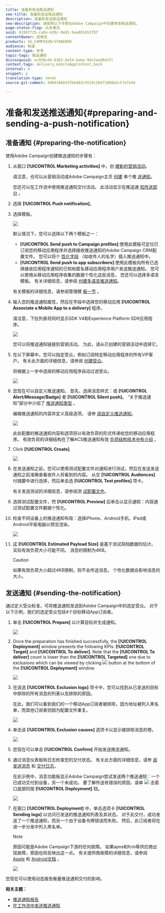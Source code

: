 ```yaml
---
title: 准备和发送推送通知
seo-title: 准备和发送推送通知
description: 准备和发送推送通知
seo-description: 请按照以下步骤在Adobe Campaign中创建单发推送通知。
page-status-flag: 从未激活
uuid: 01997725-ca0a-420c-9e81-5ea801652f87
contentOwner: 绍维亚
products: SG_CAMPAIGN/STANDARD
audience: 频道
content-type: 参考
topic-tags: 推送通知
discoiquuid: ec930cd4-6365-4e54-babe-9dc2eed041fc
context-tags: delivery,mobileAppContent,back
internal: n
snippet: y
translation-type: tm+mt
source-git-commit: 4084346b537bb483c5519c26d71880d3c57a7e44

---
```



# 准备和发送推送通知{#preparing-and-sending-a-push-notification}

## 准备通知 {#preparing-the-notification}

使用Adobe Campaign创建推送通知的步骤有：

1. 从窗口 **[!UICONTROL Marketing activities]** 中，创 [建新的营销活动](../../start/using/marketing-activities.md#creating-a-marketing-activity)。

   请注意，也可以从营销活动或Adobe Campaign主页 [创建](../../start/using/marketing-activities.md#creating-a-marketing-activity) 单个推 [送通知](../../start/using/interface-description.md#home-page)。

   您还可以在工作流中使用推送通知交付活动。 此活动显示在推送通 [知传送部分](../../automating/using/push-notification-delivery.md) 。

1. 选择 **[!UICONTROL Push notification]**。
1. 选择模板。

   ![](assets/push_notif_type.png)

   默认情况下，您可以选择以下两个模板之一：

   * **[!UICONTROL Send push to Campaign profiles]**:使用此模板可定位已订阅您的移动应用程序并选择接收推送通知的Adobe Campaign CRM配置文件。 您可以将个 [性化字段](../../designing/using/personalization.md#inserting-a-personalization-field) （如收件人的名字）插入推送通知中。
   * **[!UICONTROL Send push to app subscribers]**:使用此模板向所有已选择接收应用程序通知的已知和匿名移动应用程序用户发送推送通知。 您可以使用从移动应用程序收集的数据个性化这些消息。
   您还可以选择多语言模板。 有关详细信息，请参阅 [创建多语言推送通知](../../channels/using/creating-a-multilingual-push-notification.md)。

   有关模板的详细信息，请参阅管理模 [板一节](../../start/using/about-templates.md) 。

1. 输入您的推送通知属性，然后在字段中选择您的移动应用 **[!UICONTROL Associate a Mobile App to a delivery]** 程序。

   请注意，下拉列表将同时显示SDK V4和Experience Platform SDK应用程序。

   ![](assets/push_notif_properties.png)

   您可以将推送通知链接到营销活动。 为此，请从已创建的营销活动中选择它。

1. 在以下屏幕中，您可以指定受众，例如订阅特定移动应用程序的所有VIP客户。 有关此方面的详细信息，请参阅 [创建受众](../../audiences/using/creating-audiences.md)。

   将根据上一步中选择的移动应用程序自动过滤受众。

   ![](assets/push_notif_audience.png)

1. 您现在可以自定义推送通知。 首先，选择消息样式：或 **[!UICONTROL Alert/Message/Badge]** 者 **[!UICONTROL Silent push]**。 “关于推送通知”部分中介绍了 [推送通知类型](../../channels/using/about-push-notifications.md) 。

   编辑推送通知的内容并定义高级选项。 请参 [阅自定义推送通知](../../channels/using/customizing-a-push-notification.md)。

   ![](assets/push_notif_content.png)

   此处配置的推送通知内容和选项将以有效负荷的形式传递给您的移动应用程序。 有效负荷的详细结构在了解ACS推送通知有效 [负荷结构技术中有介绍](https://helpx.adobe.com/campaign/kb/understanding-campaign-standard-push-notifications-payload-struc.html) 。

1. Click **[!UICONTROL Create]**.

   ![](assets/push_notif_content_2.png)

1. 在发送通知之前，您可以使用测试配置文件对通知进行测试，然后在发送发送通知之前准确查看收件人将看到的内容。 从交 **[!UICONTROL Audiences]** 付摘要中进行选择，然后单击选 **[!UICONTROL Test profiles]** 项卡。

   有关发送测试的详细信息，请参阅测 [试配置文件](../../sending/using/managing-test-profiles-and-sending-proofs.md)。

1. 选择测试配置文件，然 **[!UICONTROL Preview]** 后单击以显示通知：内容通过测试配置文件数据个性化。
1. 检查不同设备上的推送通知布局：选择iPhone、Android手机、iPad或Android平板电脑以预览渲染。

   ![](assets/push_notif_preview.png)

1. 这 **[!UICONTROL Estimated Payload Size]** 是基于测试简档数据的估计。 实际有效负荷大小可能不同。 消息的限制为4KB。

   >[!CAUTION]
   >
   >如果有效负荷大小超过4KB限制，则不会传送消息。 个性化数据会影响消息的大小。

## 发送通知 {#sending-the-notification}

通过定义受众标准，可将推送通知发送到Adobe Campaign中的选定受众。 对于以下示例，我们的选定受众包括4个目标移动App订阅者。

1. 单击 **[!UICONTROL Prepare]** 以计算目标并生成通知。

   ![](assets/push_send_1.png)

1. Once the preparation has finished successfully, the **[!UICONTROL Deployment]** window presents the following KPIs: **[!UICONTROL Target]** and **[!UICONTROL To deliver]**. Note that the **[!UICONTROL To deliver]** count is lower than the **[!UICONTROL Targeted]** one due to exclusions which can be viewed by clicking ![](assets/lp_link_properties.png) button at the bottom of the **[!UICONTROL Deployment]** window.

   ![](assets/push_send_2.png)

1. 在该选 **[!UICONTROL Exclusion logs]** 项卡中，您可以找到从已发送的目标中排除的所有消息的列表以及排除的原因。

   在此，我们可以看到我们的一个移动App订阅者被排除，因为地址被列入黑名单，而其他订阅者则因为配置文件重复。

   ![](assets/push_send_5.png)

1. 单击该 **[!UICONTROL Exclusion causes]** 选项卡以显示被排除消息的卷。

   ![](assets/push_send_7.png)

1. 您现在可以单击 **[!UICONTROL Confirm]** 开始发送推送通知。
1. 通过消息仪表板和日志检查您的交付状态。 有关此方面的详细信息，请参 [阅发送消息](../../sending/using/confirming-the-send.md) 和 [交付日志](../../sending/using/monitoring-a-delivery.md#delivery-logs)。

   在此示例中，消息功能板显示Adobe Campaign尝试发送两个推送通知：一个已成功交付到设备，另一个未成功。 要了解传送有错误的原因，请单 ![](assets/lp_link_properties.png) 击窗口底部的按 **[!UICONTROL Deployment]** 钮。

   ![](assets/push_send_4.png)

1. 在窗口 **[!UICONTROL Deployment]** 中，单击选项卡 **[!UICONTROL Sending logs]** 以访问已发送的推送通知列表及其状态。 对于此交付，成功发送了一个推送通知，而另一个由于设备令牌错误而失败。 然后，此订阅者将在进一步分发中列入黑名单。

   >[!NOTE]
   >
   >原因可能是Adobe Campaign下游的任何故障。 如果apns和fcm等供应商出现故障，原因也将反映出这一点。 有关提供商故障的详细信息，请参阅 [Apple](https://developer.apple.com/library/content/documentation/NetworkingInternet/Conceptual/RemoteNotificationsPG/CommunicatingwithAPNs.html) 和 [Android文档](https://firebase.google.com/docs/cloud-messaging/http-server-ref) 。

   ![](assets/push_send_6.png)

您现在可以使用动态报告衡量推送通知交付的影响。

**相关主题：**

* [推送通知报告](../../reporting/using/push-notification-report.md)
* [在工作流中发送推送通知](../../automating/using/push-notification-delivery.md)

